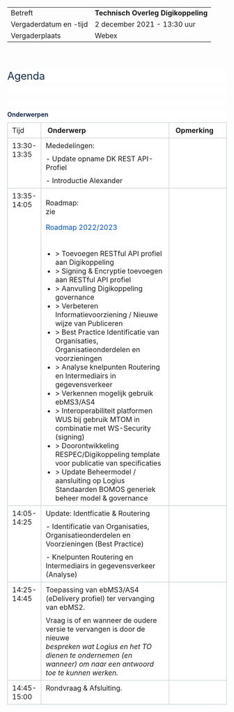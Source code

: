 |  |   |
|------------------------|-------------------------------------|
| Betreft  | **Technisch Overleg Digikoppeling** |
| Vergaderdatum en -tijd | 2 december 2021 - 13:30 uur  |
| Vergaderplaats  | Webex  |
<br>

<h1 style='margin: 30px 0px 0px; padding: 0px; font-size: 24px; line-height: 1.25; letter-spacing: -0.01em; font-weight: normal; text-transform: none; color: rgb(23, 43, 77); border-bottom-color: rgb(255, 255, 255); font-family: -apple-system, BlinkMacSystemFont, "Segoe UI", Roboto, Oxygen, Ubuntu, "Fira Sans", "Droid Sans", "Helvetica Neue", sans-serif; font-style: normal; font-variant-ligatures: normal; font-variant-caps: normal; orphans: 2; text-align: start; text-indent: 0px; white-space: normal; widows: 2; word-spacing: 0px; -webkit-text-stroke-width: 0px; background-color: rgb(255, 255, 255); text-decoration-thickness: initial; text-decoration-style: initial; text-decoration-color: initial;'>Agenda</h1>
<p style='margin: 10px 0px 0px; padding: 0px; color: rgb(23, 43, 77); font-family: -apple-system, BlinkMacSystemFont, "Segoe UI", Roboto, Oxygen, Ubuntu, "Fira Sans", "Droid Sans", "Helvetica Neue", sans-serif; font-size: 14px; font-style: normal; font-variant-ligatures: normal; font-variant-caps: normal; font-weight: 400; letter-spacing: normal; orphans: 2; text-align: start; text-indent: 0px; text-transform: none; white-space: normal; widows: 2; word-spacing: 0px; -webkit-text-stroke-width: 0px; background-color: rgb(255, 255, 255); text-decoration-thickness: initial; text-decoration-style: initial; text-decoration-color: initial;'><br></p>
<p style='margin: 10px 0px 0px; padding: 0px; color: rgb(23, 43, 77); font-family: -apple-system, BlinkMacSystemFont, "Segoe UI", Roboto, Oxygen, Ubuntu, "Fira Sans", "Droid Sans", "Helvetica Neue", sans-serif; font-size: 14px; font-style: normal; font-variant-ligatures: normal; font-variant-caps: normal; font-weight: 400; letter-spacing: normal; orphans: 2; text-align: start; text-indent: 0px; text-transform: none; white-space: normal; widows: 2; word-spacing: 0px; -webkit-text-stroke-width: 0px; background-color: rgb(255, 255, 255); text-decoration-thickness: initial; text-decoration-style: initial; text-decoration-color: initial;'><br></p>
<p style='margin: 10px 0px 0px; padding: 0px; color: rgb(23, 43, 77); font-family: -apple-system, BlinkMacSystemFont, "Segoe UI", Roboto, Oxygen, Ubuntu, "Fira Sans", "Droid Sans", "Helvetica Neue", sans-serif; font-size: 14px; font-style: normal; font-variant-ligatures: normal; font-variant-caps: normal; font-weight: 400; letter-spacing: normal; orphans: 2; text-align: start; text-indent: 0px; text-transform: none; white-space: normal; widows: 2; word-spacing: 0px; -webkit-text-stroke-width: 0px; background-color: rgb(255, 255, 255); text-decoration-thickness: initial; text-decoration-style: initial; text-decoration-color: initial;'><strong>Onderwerpen</strong></p>
<div class="table-wrap" style='margin: 10px 0px 0px; padding: 0px; overflow-x: auto; color: rgb(23, 43, 77); font-family: -apple-system, BlinkMacSystemFont, "Segoe UI", Roboto, Oxygen, Ubuntu, "Fira Sans", "Droid Sans", "Helvetica Neue", sans-serif; font-size: 14px; font-style: normal; font-variant-ligatures: normal; font-variant-caps: normal; font-weight: 400; letter-spacing: normal; orphans: 2; text-align: start; text-indent: 0px; text-transform: none; white-space: normal; widows: 2; word-spacing: 0px; -webkit-text-stroke-width: 0px; background-color: rgb(255, 255, 255); text-decoration-thickness: initial; text-decoration-style: initial; text-decoration-color: initial;'>
    <table class="confluenceTable" style="border-collapse: collapse; margin: 0px; overflow-x: auto;">
        <tbody>
            <tr>
                <td class="confluenceTd" colspan="1" style="border: 1px solid rgb(193, 199, 208); padding: 7px 10px; vertical-align: top; text-align: left; min-width: 8px; width: 12.7451%;">Tijd</td>
                <td class="confluenceTd" colspan="1" style="border: 1px solid rgb(193, 199, 208); padding: 7px 10px; vertical-align: top; text-align: left; min-width: 8px; width: 60.5392%;"><strong>&nbsp;Onderwerp</strong></td>
                <td class="confluenceTd" colspan="1" style="border: 1px solid rgb(193, 199, 208); padding: 7px 10px; vertical-align: top; text-align: left; min-width: 8px; width: 26.7157%;"><strong>&nbsp;Opmerking</strong></td>
            </tr>
            <tr>
                <td class="confluenceTd" colspan="1" style="border: 1px solid rgb(193, 199, 208); padding: 7px 10px; vertical-align: top; text-align: left; min-width: 8px; width: 12.7451%;">13:30-13:35</td>
                <td class="confluenceTd" style="border: 1px solid rgb(193, 199, 208); padding: 7px 10px; vertical-align: top; text-align: left; min-width: 8px; width: 60.5392%;">
                    <p style="margin: 0px; padding: 0px;">Mededelingen:</p>
                    <p style="margin: 10px 0px 0px; padding: 0px;">- Update opname DK REST API-Profiel</p>
                    <p style="margin: 10px 0px 0px; padding: 0px;">- Introductie Alexander</p>
                </td>
                <td class="confluenceTd" colspan="1" style="border: 1px solid rgb(193, 199, 208); padding: 7px 10px; vertical-align: top; text-align: left; min-width: 8px; width: 26.7157%;"><br></td>
            </tr>
            <tr>
                <td class="confluenceTd" colspan="1" style="border: 1px solid rgb(193, 199, 208); padding: 7px 10px; vertical-align: top; text-align: left; min-width: 8px; width: 12.7451%;">13:35-14:05</td>
                <td class="confluenceTd" style="border: 1px solid rgb(193, 199, 208); padding: 7px 10px; vertical-align: top; text-align: left; min-width: 8px; width: 60.5392%;">         <p> Roadmap: <BR> zie </P>
                    <p style="margin: 0px; padding: 0px;"><a href="https://github.com/Logius-standaarden/Digikoppeling-Technisch-Overleg/blob/main/2021/2021_12_02/Concept%20Roadmap%20Digkoppeling_2022-2023.md" style="color: rgb(0, 82, 204); text-decoration: var(--aui-link-decoration);">Roadmap 2022/2023</a></p>
                    <p style="margin: 10px 0px 0px; padding: 0px;"><br></p>
                    <ul style="margin: 10px 0px 0px; padding-left: 22px; list-style-type: disc;">
                        <li>&gt; Toevoegen RESTful API profiel aan Digikoppeling</li>
                        <li>&gt; Signing &amp; Encryptie toevoegen aan RESTful API profiel</li>
                        <li>&gt; Aanvulling Digikoppeling governance</li>
                        <li>&gt; Verbeteren Informatievoorziening / Nieuwe wijze van Publiceren</li>
                        <li>&gt; Best Practice Identificatie van Organisaties, Organisatieonderdelen en voorzieningen</li>
                        <li>&gt; Analyse knelpunten Routering en Intermediairs in gegevensverkeer</li>
                        <li>&gt; Verkennen mogelijk gebruik ebMS3/AS4</li>
                        <li>&gt; Interoperabiliteit platformen WUS bij gebruik MTOM in combinatie met WS-Security (signing)</li>
                        <li>&gt; Doorontwikkeling RESPEC/Digikoppeling template voor publicatie van specificaties</li>
                        <li>&gt; Update Beheermodel / aansluiting op Logius Standaarden BOMOS generiek beheer model &amp; governance</li>
                    </ul>
                </td>
                <td class="confluenceTd" colspan="1" style="border: 1px solid rgb(193, 199, 208); padding: 7px 10px; vertical-align: top; text-align: left; min-width: 8px; width: 26.7157%;"><br></td>
            </tr>
            <tr>
                <td class="confluenceTd" colspan="1" style="border: 1px solid rgb(193, 199, 208); padding: 7px 10px; vertical-align: top; text-align: left; min-width: 8px; width: 12.7451%;">14:05-14:25</td>
                <td class="confluenceTd" colspan="1" style="border: 1px solid rgb(193, 199, 208); padding: 7px 10px; vertical-align: top; text-align: left; min-width: 8px; width: 60.5392%;">
                    <p style="margin: 0px; padding: 0px;">Update: Identficatie &amp; Routering</p>
                    <p style="margin: 10px 0px 0px; padding: 0px;">- Identificatie van Organisaties, Organisatieonderdelen en Voorzieningen (Best Practice)</p>
                    <p style="margin: 10px 0px 0px; padding: 0px;">- Knelpunten Routering en Intermediairs in gegevensverkeer (Analyse)</p>
                </td>
                <td class="confluenceTd" colspan="1" style="border: 1px solid rgb(193, 199, 208); padding: 7px 10px; vertical-align: top; text-align: left; min-width: 8px; width: 26.7157%;"><br></td>
            </tr>
            <tr>
                <td class="confluenceTd" colspan="1" style="border: 1px solid rgb(193, 199, 208); padding: 7px 10px; vertical-align: top; text-align: left; min-width: 8px; width: 12.7451%;">14:25-14:45</td>
                <td class="confluenceTd" colspan="1" style="border: 1px solid rgb(193, 199, 208); padding: 7px 10px; vertical-align: top; text-align: left; min-width: 8px; width: 60.5392%;">
                    <p style="margin: 0px; padding: 0px;">Toepassing van ebMS3/AS4 (eDelivery profiel) ter vervanging van ebMS2.&nbsp;</p>
                    <p style="margin: 10px 0px 0px; padding: 0px;">Vraag is of en wanneer de oudere versie te vervangen is door de nieuwe<br><em>bespreken wat Logius en het TO dienen te ondernemen (en wanneer) om naar een antwoord toe te kunnen werken.</em></p>
                </td>
                <td class="confluenceTd" colspan="1" style="border: 1px solid rgb(193, 199, 208); padding: 7px 10px; vertical-align: top; text-align: left; min-width: 8px; width: 26.7157%;"><br></td>
            </tr>
                        <tr>
                <td class="confluenceTd" colspan="1" style="border: 1px solid rgb(193, 199, 208); padding: 7px 10px; vertical-align: top; text-align: left; min-width: 8px; width: 12.7451%;">14:45-15:00</td>
                <td class="confluenceTd" colspan="1" style="border: 1px solid rgb(193, 199, 208); padding: 7px 10px; vertical-align: top; text-align: left; min-width: 8px; width: 60.5392%;">
                    <p style="margin: 0px; padding: 0px;">Rondvraag & Afsluiting.&nbsp;</p>
                                    </td>
                <td class="confluenceTd" colspan="1" style="border: 1px solid rgb(193, 199, 208); padding: 7px 10px; vertical-align: top; text-align: left; min-width: 8px; width: 26.7157%;"><br></td>
            </tr>
        </tbody>
    </table>
</div>





